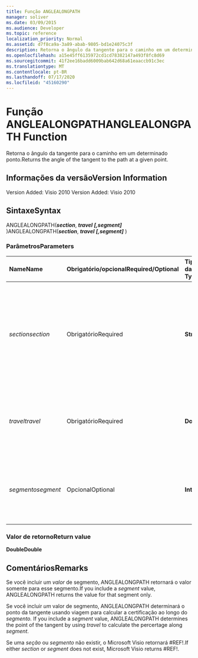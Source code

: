 ```yaml
---
title: Função ANGLEALONGPATH
manager: soliver
ms.date: 03/09/2015
ms.audience: Developer
ms.topic: reference
localization_priority: Normal
ms.assetid: d7f8ca9a-3a89-abab-9805-bd1e24075c3f
description: Retorna o ângulo da tangente para o caminho em um determinado ponto.
ms.openlocfilehash: a15e45ff6135972cd1cd78382147a493f8fc8d69
ms.sourcegitcommit: 41f2ee16badd6009bab642d68a61eaaccb91c3ec
ms.translationtype: MT
ms.contentlocale: pt-BR
ms.lasthandoff: 07/17/2020
ms.locfileid: "45160290"
---
```

# <a name="anglealongpath-function"></a><span data-ttu-id="1ba43-103">Função ANGLEALONGPATH</span><span class="sxs-lookup"><span data-stu-id="1ba43-103">ANGLEALONGPATH Function</span></span>

<span data-ttu-id="1ba43-104">Retorna o ângulo da tangente para o caminho em um determinado ponto.</span><span class="sxs-lookup"><span data-stu-id="1ba43-104">Returns the angle of the tangent to the path at a given point.</span></span>
  
## <a name="version-information"></a><span data-ttu-id="1ba43-105">Informações da versão</span><span class="sxs-lookup"><span data-stu-id="1ba43-105">Version Information</span></span>

<span data-ttu-id="1ba43-106">Version Added: Visio 2010
</span><span class="sxs-lookup"><span data-stu-id="1ba43-106">Version Added: Visio 2010</span></span> 
  
## <a name="syntax"></a><span data-ttu-id="1ba43-107">Sintaxe</span><span class="sxs-lookup"><span data-stu-id="1ba43-107">Syntax</span></span>

<span data-ttu-id="1ba43-108">ANGLEALONGPATH(***section***, ***travel*** ***[,segment]*** )</span><span class="sxs-lookup"><span data-stu-id="1ba43-108">ANGLEALONGPATH(***section***, ***travel*** ***[,segment]*** )</span></span> 
  
### <a name="parameters"></a><span data-ttu-id="1ba43-109">Parâmetros</span><span class="sxs-lookup"><span data-stu-id="1ba43-109">Parameters</span></span>

|<span data-ttu-id="1ba43-110">**Name**</span><span class="sxs-lookup"><span data-stu-id="1ba43-110">**Name**</span></span>|<span data-ttu-id="1ba43-111">**Obrigatório/opcional**</span><span class="sxs-lookup"><span data-stu-id="1ba43-111">**Required/Optional**</span></span>|<span data-ttu-id="1ba43-112">**Tipo de dados**</span><span class="sxs-lookup"><span data-stu-id="1ba43-112">**Data Type**</span></span>|<span data-ttu-id="1ba43-113">**Descrição**</span><span class="sxs-lookup"><span data-stu-id="1ba43-113">**Description**</span></span>|
|:-----|:-----|:-----|:-----|
| <span data-ttu-id="1ba43-114">_section_</span><span class="sxs-lookup"><span data-stu-id="1ba43-114">_section_</span></span> <br/> |<span data-ttu-id="1ba43-115">Obrigatório</span><span class="sxs-lookup"><span data-stu-id="1ba43-115">Required</span></span>  <br/> |<span data-ttu-id="1ba43-116">**String**</span><span class="sxs-lookup"><span data-stu-id="1ba43-116">**String**</span></span> <br/> |<span data-ttu-id="1ba43-117">A seção Geometry que representa o caminho, especificada por uma referência à sua respectiva célula Path (por exemplo, Geometry1.Path).</span><span class="sxs-lookup"><span data-stu-id="1ba43-117">The Geometry section that represents the path, specified by a reference to its Path cell (for example, Geometry1.Path).</span></span>  <br/> |
| <span data-ttu-id="1ba43-118">_travel_</span><span class="sxs-lookup"><span data-stu-id="1ba43-118">_travel_</span></span> <br/> |<span data-ttu-id="1ba43-119">Obrigatório</span><span class="sxs-lookup"><span data-stu-id="1ba43-119">Required</span></span>  <br/> |<span data-ttu-id="1ba43-120">**Double**</span><span class="sxs-lookup"><span data-stu-id="1ba43-120">**Double**</span></span> <br/> |<span data-ttu-id="1ba43-121">O percentual no caminho do ponto inicial ao ponto final.</span><span class="sxs-lookup"><span data-stu-id="1ba43-121">The percentage along the path from begin point to end point.</span></span> <span data-ttu-id="1ba43-122">Deve estar entre 0 e 1.</span><span class="sxs-lookup"><span data-stu-id="1ba43-122">Must be between 0 and 1.</span></span>  <br/> |
| <span data-ttu-id="1ba43-123">_segmento_</span><span class="sxs-lookup"><span data-stu-id="1ba43-123">_segment_</span></span> <br/> |<span data-ttu-id="1ba43-124">Opcional</span><span class="sxs-lookup"><span data-stu-id="1ba43-124">Optional</span></span>  <br/> |<span data-ttu-id="1ba43-125">**Integer**</span><span class="sxs-lookup"><span data-stu-id="1ba43-125">**Integer**</span></span> <br/> |<span data-ttu-id="1ba43-126">O segmento baseado em 1 do caminho no qual o ângulo da tangente deverá ser calculado.</span><span class="sxs-lookup"><span data-stu-id="1ba43-126">The 1-based segment of the path at which to calculate the tangent angle.</span></span>  <br/> |
   
### <a name="return-value"></a><span data-ttu-id="1ba43-127">Valor de retorno</span><span class="sxs-lookup"><span data-stu-id="1ba43-127">Return value</span></span>

 <span data-ttu-id="1ba43-128">**Double**</span><span class="sxs-lookup"><span data-stu-id="1ba43-128">**Double**</span></span>
  
## <a name="remarks"></a><span data-ttu-id="1ba43-129">Comentários</span><span class="sxs-lookup"><span data-stu-id="1ba43-129">Remarks</span></span>

<span data-ttu-id="1ba43-130">Se você incluir um  _valor_ de segmento, ANGLEALONGPATH retornará o valor somente para esse segmento.</span><span class="sxs-lookup"><span data-stu-id="1ba43-130">If you include a  _segment_ value, ANGLEALONGPATH returns the value for that segment only.</span></span> 
  
<span data-ttu-id="1ba43-131">Se você incluir _um_ valor de segmento, ANGLEALONGPATH determinará o ponto da tangente usando viagem para calcular a certificação ao longo do _segmento._ </span><span class="sxs-lookup"><span data-stu-id="1ba43-131">If you include a  _segment_ value, ANGLEALONGPATH determines the point of the tangent by using  _travel_ to calculate the percertage along  _segment_.</span></span>
  
<span data-ttu-id="1ba43-132">Se uma  _seção_ ou  _segmento_ não existir, o Microsoft Visio retornará #REF!.</span><span class="sxs-lookup"><span data-stu-id="1ba43-132">If either  _section_ or  _segment_ does not exist, Microsoft Visio returns #REF!.</span></span> 
  

